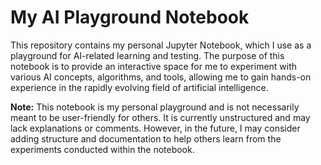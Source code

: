 # My AI Playground Notebook

This repository contains my personal Jupyter Notebook, which I use as a playground for AI-related learning and testing. The purpose of this notebook is to provide an interactive space for me to experiment with various AI concepts, algorithms, and tools, allowing me to gain hands-on experience in the rapidly evolving field of artificial intelligence.

**Note:** This notebook is my personal playground and is not necessarily meant to be user-friendly for others. It is currently unstructured and may lack explanations or comments. However, in the future, I may consider adding structure and documentation to help others learn from the experiments conducted within the notebook.